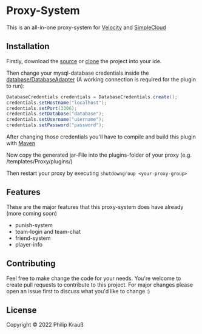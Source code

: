 # Proxy-System

This is an all-in-one proxy-system for [Velocity](https://github.com/PaperMC/Velocity) and [SimpleCloud](https://github.com/theSimpleCloud/SimpleCloud)

## Installation

Firstly, download the [source](https://github.com/PhilipKrauss/proxy-system/archive/refs/heads/master.zip) or [clone](https://github.com/PhilipKrauss/proxy-system.git) the project into your ide.

Then change your mysql-database credentials inside the [database/DatabaseAdapter](https://github.com/PhilipKrauss/proxy-system/tree/master/src/main/java/it/philipkrauss/proxysystem/database/DatabaseAdapter.java#L23) (A working connection is required for the plugin to run):

```java
DatabaseCredentials credentials = DatabaseCredentials.create();
credentials.setHostname("localhost");
credentials.setPort(3306);
credentials.setDatabase("database");
credentials.setUsername("username");
credentials.setPassword("password");
```

After changing those credentials you'll have to compile and build this plugin with [Maven](https://maven.apache.org/)

Now copy the generated jar-File into the plugins-folder of your proxy (e.g. /templates/Proxy/plugins/)

Then restart your proxy by executing `shutdowngroup <your-proxy-group>`

## Features

These are the major features that this proxy-system does have already (more coming soon)
- punish-system
- team-login and team-chat
- friend-system
- player-info

## Contributing

Feel free to make change the code for your needs. You're welcome to create pull requests to contribute to this project. For major changes please open an issue first to discuss what you'd like to change :)

## License

Copyright © 2022 Philip Krauß